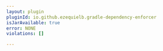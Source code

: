 ```yaml
---
layout: plugin
pluginId: io.github.ezequielb.gradle-dependency-enforcer
isJarAvailable: true
error: NONE
violations: []

---
```

